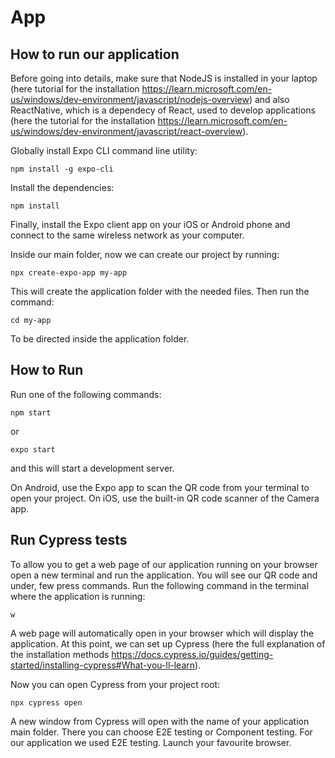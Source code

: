 # App

## How to run our application

Before going into details, make sure that NodeJS is installed in your laptop (here tutorial for the installation https://learn.microsoft.com/en-us/windows/dev-environment/javascript/nodejs-overview) and also ReactNative, which is a dependecy of React, used to develop applications (here the tutorial for the installation https://learn.microsoft.com/en-us/windows/dev-environment/javascript/react-overview).

Globally install Expo CLI command line utility:

```
npm install -g expo-cli
```

Install the dependencies:

```
npm install
```

Finally, install the Expo client app on your iOS or Android phone and connect to the same wireless network as your computer.

Inside our main folder, now we can create our project by running:

```
npx create-expo-app my-app
```

This will create the application folder with the needed files.
Then run the command:

```
cd my-app
```

To be directed inside the application folder.

## How to Run

Run one of the following commands:

```
npm start
```

or

```
expo start
```

and this will start a development server.

On Android, use the Expo app to scan the QR code from your terminal to open your project.
On iOS, use the built-in QR code scanner of the Camera app.

## Run Cypress tests

To allow you to get a web page of our application running on your browser open a new terminal and run the application. You will see our QR code and under, few press commands. Run the following command in the terminal where the application is running:

```
w
```

A web page will automatically open in your browser which will display the application.
At this point, we can set up Cypress (here the full explanation of the installation methods https://docs.cypress.io/guides/getting-started/installing-cypress#What-you-ll-learn).

Now you can open Cypress from your project root:

```
npx cypress open
```

A new window from Cypress will open with the name of your application main folder. There you can choose E2E testing or Component testing. For our application we used E2E testing. Launch your favourite browser.
